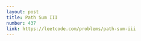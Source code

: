 ```yaml
---
layout: post
title: Path Sum III
number: 437
link: https://leetcode.com/problems/path-sum-iii
---
```

